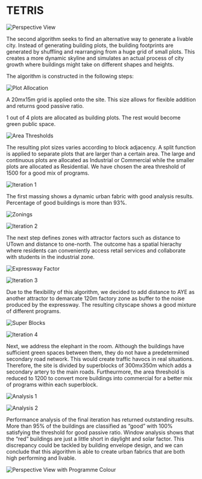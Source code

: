 # TETRIS

![Perspective View](./imgs/r4.jpg)

The second algorithm seeks to find an alternative way to generate a livable city. Instead of generating building plots, the building footprints are generated by shuffling and rearranging from a huge grid of small plots. This creates a more dynamic skyline and simulates an actual process of city growth where buildings might take on different shapes and heights.

The algorithm is constructed in the following steps:

![Plot Allocation](./imgs/b1.png)

A 20mx15m grid is applied onto the site. This size allows for flexible addition and returns good passive ratio.

1 out of 4 plots are allocated as building plots. The rest would become green public space. 

![Area Thresholds](./imgs/b2.png)

The resulting plot sizes varies according to block adjacency. A split function is applied to separate plots that are larger than a certain area. The large and continuous plots are allocated as Industrial or Commercial while the smaller plots are allocated as Residential. We have chosen the area threshold of 1500 for a good mix of programs.


![Iteration 1](./imgs/b3.png)


The first massing shows a dynamic urban fabric with good analysis results. Percentage of good buildings is more than 93%. 


![Zonings](./imgs/b4.png)



![Iteration 2](./imgs/b5.png)


The next step defines zones with attractor factors such as distance to UTown and distance to one-north. The outcome has a spatial hierachy where residents can conveniently access retail services and collaborate with students in the industrial zone. 

![Expressway Factor](./imgs/b6.png)



![Iteration 3](./imgs/b7.png)

Due to the flexibility of this algorithm, we decided to add distance to AYE as another attractor to demarcate 120m factory zone as buffer to the noise produced by the expressway. The resulting cityscape shows a good mixture of different programs. 


![Super Blocks](./imgs/b8.png)



![Iteration 4](./imgs/b9.png)

Next, we address the elephant in the room. Although the buildings have sufficient green spaces between them, they do not have a predetermined secondary road network. This would create traffic havocs in real situations. Therefore, the site is divided by superblocks of 300mx350m which adds a secondary artery to the main roads. Furtheurmore, the area threshold is reduced to 1200 to convert more buildings into commercial for a better mix of programs within each superblock.

![Analysis 1](./imgs/b10.png)



![Analysis 2](./imgs/b11.png)

Performance analysis of the final iteration has returned outstanding results. More than 95% of the buildings are classified as “good” with 100% satisfying the threshold for good passive ratio. Window analysis shows that the “red” buildings are just a little short in daylight and solar factor. This discrepancy could be tackled by building envelope design, and we can conclude that this algorithm is able to create urban fabrics that are both high performing and livable.

![Perspective View with Programme Colour](./imgs/r3.jpg)
